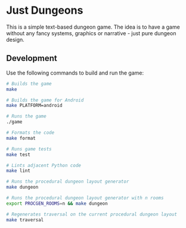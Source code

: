 # Just Dungeons
This is a simple text-based dungeon game.
The idea is to have a game without any fancy systems, graphics or narrative - just pure dungeon design.

## Development
Use the following commands to build and run the game:

```bash
# Builds the game
make

# Builds the game for Android
make PLATFORM=android

# Runs the game
./game

# Formats the code
make format

# Runs game tests
make test

# Lints adjacent Python code
make lint

# Runs the procedural dungeon layout generator
make dungeon

# Runs the procedural dungeon layout generator with n rooms
export PROCGEN_ROOMS=n && make dungeon

# Regenerates traversal on the current procedural dungeon layout
make traversal
```